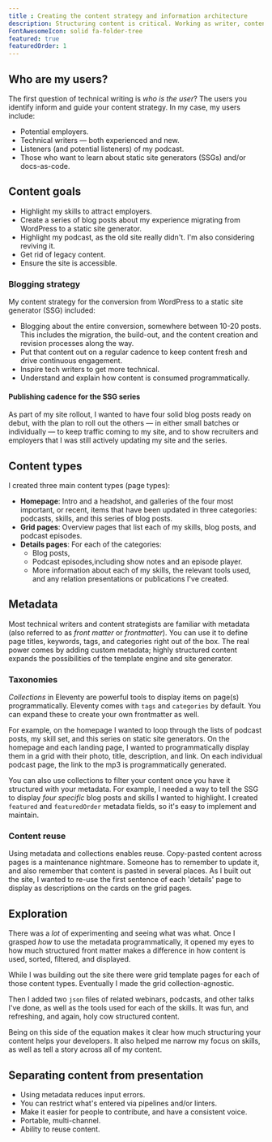 ```yaml
---
title : Creating the content strategy and information architecture
description: Structuring content is critical. Working as writer, content strategist, and developer helped me understand how to orchestrate between the three roles.
FontAwesomeIcon: solid fa-folder-tree
featured: true
featuredOrder: 1
---
```


## Who are my users?

The first question of technical writing is *who is the user*? The users you identify inform and guide your content strategy. In my case, my users include:

- Potential employers.
- Technical writers &mdash; both experienced and new.
- Listeners (and potential listeners) of my podcast.
- Those who want to learn about static site generators (SSGs) and/or docs-as-code.

## Content goals

- Highlight my skills to attract employers.
- Create a series of blog posts about my experience migrating from WordPress to a static site generator.
- Highlight my podcast, as the old site really didn't. I'm also considering reviving it.
- Get rid of legacy content.
- Ensure the site is accessible.

### Blogging strategy

My content strategy for the conversion from WordPress to a static site generator (SSG) included:

- Blogging about the entire conversion, somewhere between 10-20 posts. This includes the migration, the build-out, and the content creation and revision processes along the way.
- Put that content out on a regular cadence to keep content fresh and drive continuous engagement.
- Inspire tech writers to get more technical.
- Understand and explain how content is consumed programmatically.

#### Publishing cadence for the SSG series

As part of my site rollout, I wanted to have four solid blog posts ready on debut, with the plan to roll out the others &mdash; in either small batches or individually &mdash; to keep traffic coming to my site, and to show recruiters and employers that I was still actively updating my site and the series.

## Content types

I created three main content types (page types):

- **Homepage**: Intro and a headshot, and galleries of the four most important, or recent, items that have been updated in three categories: podcasts, skills, and this series of blog posts.
- **Grid pages**: Overview pages that list each of my skills, blog posts, and podcast episodes.
- **Details pages**: For each of the categories:
  - Blog posts,
  - Podcast episodes,including show notes and an episode player.
  - More information about each of my skills, the relevant tools used, and any relation presentations or publications I've created.

## Metadata

Most technical writers and content strategists are familiar with metadata (also referred to as *front matter* or *frontmatter*). You can use it to define page titles, keywords, tags, and categories right out of the box. The real power comes by adding custom metadata; highly structured content expands the possibilities of the template engine and site generator.

### Taxonomies

*Collections* in Eleventy are powerful tools to display items on page(s) programmatically. Eleventy comes with `tags` and `categories` by default. You can expand these to create your own frontmatter as well.

For example, on the homepage I wanted to loop through the lists of podcast posts, my skill set, and this series on static site generators. On the homepage and each landing page, I wanted to programmatically display them in a grid with their photo, title, description, and link. On each individual podcast page, the link to the mp3 is programmatically generated.

You can also use collections to filter your content once you have it structured with your metadata. For example, I needed a way to tell the SSG to display *four specific* blog posts and skills I wanted to highlight. I created `featured` and `featuredOrder` metadata fields, so it's easy to implement and maintain.

### Content reuse

Using metadata and collections enables reuse. Copy-pasted content across pages is a maintenance nightmare. Someone has to remember to update it, and also remember that content is pasted in several places. As I built out the site, I wanted to re-use the first sentence of each 'details' page to display as descriptions on the cards on the grid pages.

## Exploration

There was a *lot* of experimenting and seeing what was what. Once I grasped *how* to use the metadata programmatically, it opened my eyes to how much structured front matter makes a difference in how content is used, sorted, filtered, and displayed.

While I was building out the site there were grid template pages for each of those content types. Eventually I made the grid collection-agnostic.

Then I added two `json` files of related webinars, podcasts, and other talks I've done, as well as the tools used for each of the skills. It was fun, and refreshing, and again, holy cow structured content.

Being on this side of the equation makes it clear how much structuring your content helps your developers. It also helped me narrow my focus on skills, as well as tell a story across all of my content.

## Separating content from presentation

- Using metadata reduces input errors.
- You can restrict what's entered via pipelines and/or linters.
- Make it easier for people to contribute, and have a consistent voice.
- Portable, multi-channel.
- Ability to reuse content.
